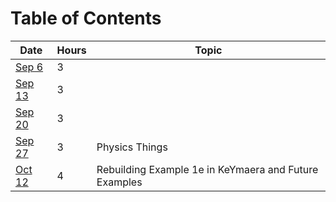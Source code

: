 Table of Contents
=================
| Date | Hours | Topic |
|---|---|---|
| [Sep 6](journals/2023-09-06.md) | 3 | 
| [Sep 13](journals/2023-09-13.md) | 3 |
| [Sep 20](journals/2023-09-20.md) | 3 |
| [Sep 27](journals/2023-09-27.md) | 3 | Physics Things
| [Oct 12](journals/2023-10-12.md) | 4 | Rebuilding Example 1e in KeYmaera and Future Examples
